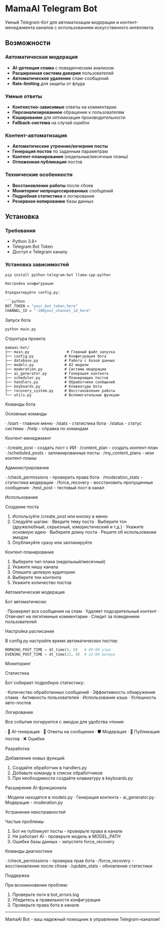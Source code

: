 # MamaAI Telegram Bot

Умный Telegram-бот для автоматизации модерации и контент-менеджмента каналов с использованием искусственного интеллекта.

## Возможности

### Автоматическая модерация
- **AI-детекция спама** с поведенческим анализом
- **Расширенная система доверия** пользователей
- **Автоматическое удаление** спам-сообщений
- **Rate-limiting** для защиты от флуда

### Умные ответы
- **Контекстно-зависимые** ответы на комментарии
- **Персонализированное** обращение к пользователям
- **Кэширование** для оптимизации производительности
- **Fallback-система** на случай ошибок

### Контент-автоматизация
- **Автоматические утренние/вечерние посты** 
- **Генерация постов** по заданным параметрам
- **Контент-планирование** (недельные/месячные планы)
- **Отложенная публикация** постов

### Технические особенности
- **Восстановление работы** после сбоев
- **Мониторинг непроцессированных** сообщений
- **Подробная статистика** и логирование
- **Резервное копирование** базы данных

## Установка

### Требования
- Python 3.8+
- Telegram Bot Token
- Доступ к Telegram каналу

### Установка зависимостей

```bash
pip install python-telegram-bot llama-cpp-python

Настройка конфигурации

Отредактируйте config.py:

```python
BOT_TOKEN = "your_bot_token_here"
CHANNEL_ID = "-100your_channel_id_here"
```

Запуск бота

```bash
python main.py
```

Структура проекта

```
mamaai-bot/
├── main.py                 # Главный файл запуска
├── config.py              # Конфигурация бота
├── database.py            # Работа с базой данных
├── models.py              # AI модели
├── moderation.py          # Система модерации
├── ai_generator.py        # Генерация контента
├── scheduler.py           # Планировщик постов
├── handlers.py            # Обработчики сообщений
├── keyboards.py           # Клавиатуры бота
├── recovery_system.py     # Восстановление работы
└── utils.py               # Вспомогательные функции
```

Команды бота

Основные команды

· /start - главное меню
· /stats - статистика бота
· /status - статус системы
· /help - справка по командам

Контент-менеджмент

· /create_post - создать пост с ИИ
· /content_plan - создать контент-план
· /scheduled_posts - запланированные посты
· /my_content_plans - мои контент-планы

Администрирование

· /check_permissions - проверить права бота
· /moderation_stats - статистика модерации
· /force_recovery - восстановить пропущенные сообщения
· /test_post - тестовый пост в канал

Использование

Создание поста

1. Используйте /create_post или кнопку в меню
2. Следуйте шагам:
   · Введите тему поста
   · Выберите тон (дружелюбный, серьезный, юмористический и т.д.)
   · Укажите основную идею
   · Выберите длину поста
   · Решите об использовании эмодзи
3. Опубликуйте сразу или запланируйте

Контент-планирование

1. Выберите тип плана (недельный/месячный)
2. Укажите нишу канала
3. Опишите целевую аудиторию
4. Выберите тон контента
5. Укажите количество постов

Автоматическая модерация

Бот автоматически:

· Проверяет все сообщения на спам
· Удаляет подозрительный контент
· Отвечает на легитимные комментарии
· Следит за поведением пользователей

Настройка расписания

В config.py настройте время автоматических постов:

```python
MORNING_POST_TIME = dt_time(9, 0)   # 09:00 утра
EVENING_POST_TIME = dt_time(22, 0)  # 22:00 вечера
```

Мониторинг

Статистика

Бот собирает подробную статистику:

· Количество обработанных сообщений
· Эффективность обнаружения спама
· Активность пользователей
· Использование кэша
· Успешность авто-постов

Логирование

Все события логируются с эмодзи для удобства чтения:

· 🤖 AI-генерация
· 💬 Ответы на сообщения
· 🛡️ Модерация
· 📢 Публикация постов
· ❌ Ошибки

Разработка

Добавление новых функций

1. Создайте обработчик в handlers.py
2. Добавьте команду в список обработчиков
3. При необходимости создайте клавиатуру в keyboards.py

Расширение AI-функционала

· Модели находятся в models.py
· Генерация контента - ai_generator.py
· Модерация - moderation.py

Устранение неисправностей

Частые проблемы

1. Бот не публикует посты - проверьте права в канале
2. Не работает AI - проверьте модель в MODEL_PATH
3. Ошибки базы данных - запустите force_recovery

Команды диагностики

· /check_permissions - проверка прав бота
· /force_recovery - восстановление после сбоев
· /update_stats - обновление статистики

Поддержка

При возникновении проблем:

1. Проверьте логи в bot_errors.log
2. Убедитесь в правильности конфигурации
3. Проверьте права бота в канале

---

MamaAI Bot - ваш надежный помощник в управлении Telegram-каналом!

```